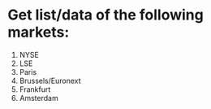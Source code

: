 # Get list/data of the following markets:
1. NYSE
1. LSE
1. Paris
1. Brussels/Euronext
1. Frankfurt
1. Amsterdam

